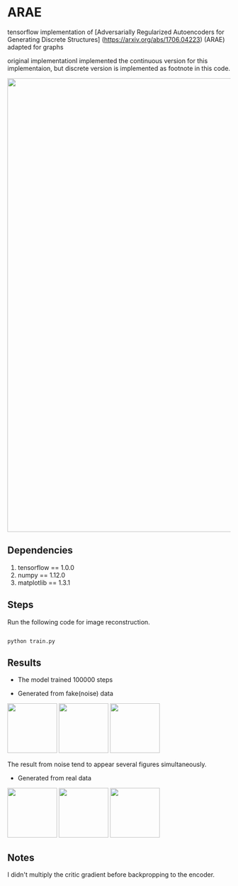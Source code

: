 # ARAE
tensorflow implementation of [Adversarially Regularized Autoencoders for Generating Discrete Structures] (https://arxiv.org/abs/1706.04223) (ARAE)  adapted for graphs

original implementationI implemented the continuous version for this implementaion, but discrete version is implemented as footnote in this code.

<p>
  <img src="https://raw.githubusercontent.com/soobin3230/ARAE/master/png/map.png" width="1024"/>
</p>

## Dependencies

1. tensorflow == 1.0.0
1. numpy == 1.12.0
1. matplotlib == 1.3.1

## Steps

Run the following code for image reconstruction.

<pre><code>
python train.py
</code></pre>

## Results

- The model trained 100000 steps

- Generated from fake(noise) data
<p>
  <img src="https://raw.githubusercontent.com/soobin3230/ARAE/master/png/fake_76500.png" width="112"/>
  <img src="https://raw.githubusercontent.com/soobin3230/ARAE/master/png/fake_91500.png" width="112"/>
  <img src="https://raw.githubusercontent.com/soobin3230/ARAE/master/png/fake_99500.png" width="112"/>
</p>
The result from noise tend to appear several figures simultaneously.

- Generated from real data
<p>
  <img src="https://raw.githubusercontent.com/soobin3230/ARAE/master/png/real_42000.png" width="112"/>
  <img src="https://raw.githubusercontent.com/soobin3230/ARAE/master/png/real_42000.png" width="112"/>
  <img src="https://raw.githubusercontent.com/soobin3230/ARAE/master/png/real_42000.png" width="112"/>
</p>

## Notes

I didn't multiply the critic gradient before backpropping to the encoder.
